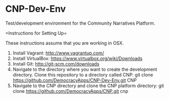 CNP-Dev-Env
===========

Test/development environment for the Community Narratives Platform. 

=Instructions for Setting Up=

These instructions assume that you are working in OSX.

1. Install Vagrant: http://www.vagrantup.com/
2. Install VirtualBox: https://www.virtualbox.org/wiki/Downloads
3. Install Git: http://git-scm.com/downloads
4. Navigate to the directory where you want to create the development directory. Clone this repository 
   to a directory called CNP:
        git clone https://github.com/DemocracyApps/CNP-Dev-Env.git CNP
5. Navigate to the CNP directory and clone the CNP platform directory:
        git clone https://github.com/DemocracyApps/CNP.git cnp

